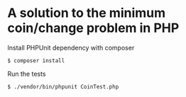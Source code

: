 # A solution to the minimum coin/change problem in PHP

Install PHPUnit dependency with composer

```
$ composer install
```

Run the tests

```
$ ./vendor/bin/phpunit CoinTest.php
```
